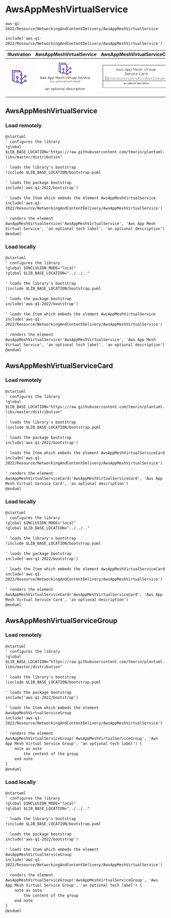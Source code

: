 # AwsAppMeshVirtualService


```text
aws-q1-2022/Resource/NetworkingAndContentDelivery/AwsAppMeshVirtualService
```

```text
include('aws-q1-2022/Resource/NetworkingAndContentDelivery/AwsAppMeshVirtualService')
```



| Illustration | AwsAppMeshVirtualService | AwsAppMeshVirtualServiceCard | AwsAppMeshVirtualServiceGroup |
| :---: | :---: | :---: | :---: |
| ![illustration for Illustration](../../../aws-q1-2022/Resource/NetworkingAndContentDelivery/AwsAppMeshVirtualService.png) | ![illustration for AwsAppMeshVirtualService](../../../aws-q1-2022/Resource/NetworkingAndContentDelivery/AwsAppMeshVirtualService.Local.png) | ![illustration for AwsAppMeshVirtualServiceCard](../../../aws-q1-2022/Resource/NetworkingAndContentDelivery/AwsAppMeshVirtualServiceCard.Local.png) | ![illustration for AwsAppMeshVirtualServiceGroup](../../../aws-q1-2022/Resource/NetworkingAndContentDelivery/AwsAppMeshVirtualServiceGroup.Local.png) |




## AwsAppMeshVirtualService

### Load remotely
```plantuml
@startuml
' configures the library
!global $LIB_BASE_LOCATION="https://raw.githubusercontent.com/tmorin/plantuml-libs/master/distribution"

' loads the library's bootstrap
!include $LIB_BASE_LOCATION/bootstrap.puml

' loads the package bootstrap
include('aws-q1-2022/bootstrap')

' loads the Item which embeds the element AwsAppMeshVirtualService
include('aws-q1-2022/Resource/NetworkingAndContentDelivery/AwsAppMeshVirtualService')

' renders the element
AwsAppMeshVirtualService('AwsAppMeshVirtualService', 'Aws App Mesh Virtual Service', 'an optional tech label', 'an optional description')
@enduml
```

### Load locally
```plantuml
@startuml
' configures the library
!global $INCLUSION_MODE="local"
!global $LIB_BASE_LOCATION="../../.."

' loads the library's bootstrap
!include $LIB_BASE_LOCATION/bootstrap.puml

' loads the package bootstrap
include('aws-q1-2022/bootstrap')

' loads the Item which embeds the element AwsAppMeshVirtualService
include('aws-q1-2022/Resource/NetworkingAndContentDelivery/AwsAppMeshVirtualService')

' renders the element
AwsAppMeshVirtualService('AwsAppMeshVirtualService', 'Aws App Mesh Virtual Service', 'an optional tech label', 'an optional description')
@enduml
```

## AwsAppMeshVirtualServiceCard

### Load remotely
```plantuml
@startuml
' configures the library
!global $LIB_BASE_LOCATION="https://raw.githubusercontent.com/tmorin/plantuml-libs/master/distribution"

' loads the library's bootstrap
!include $LIB_BASE_LOCATION/bootstrap.puml

' loads the package bootstrap
include('aws-q1-2022/bootstrap')

' loads the Item which embeds the element AwsAppMeshVirtualServiceCard
include('aws-q1-2022/Resource/NetworkingAndContentDelivery/AwsAppMeshVirtualService')

' renders the element
AwsAppMeshVirtualServiceCard('AwsAppMeshVirtualServiceCard', 'Aws App Mesh Virtual Service Card', 'an optional description')
@enduml
```

### Load locally
```plantuml
@startuml
' configures the library
!global $INCLUSION_MODE="local"
!global $LIB_BASE_LOCATION="../../.."

' loads the library's bootstrap
!include $LIB_BASE_LOCATION/bootstrap.puml

' loads the package bootstrap
include('aws-q1-2022/bootstrap')

' loads the Item which embeds the element AwsAppMeshVirtualServiceCard
include('aws-q1-2022/Resource/NetworkingAndContentDelivery/AwsAppMeshVirtualService')

' renders the element
AwsAppMeshVirtualServiceCard('AwsAppMeshVirtualServiceCard', 'Aws App Mesh Virtual Service Card', 'an optional description')
@enduml
```

## AwsAppMeshVirtualServiceGroup

### Load remotely
```plantuml
@startuml
' configures the library
!global $LIB_BASE_LOCATION="https://raw.githubusercontent.com/tmorin/plantuml-libs/master/distribution"

' loads the library's bootstrap
!include $LIB_BASE_LOCATION/bootstrap.puml

' loads the package bootstrap
include('aws-q1-2022/bootstrap')

' loads the Item which embeds the element AwsAppMeshVirtualServiceGroup
include('aws-q1-2022/Resource/NetworkingAndContentDelivery/AwsAppMeshVirtualService')

' renders the element
AwsAppMeshVirtualServiceGroup('AwsAppMeshVirtualServiceGroup', 'Aws App Mesh Virtual Service Group', 'an optional tech label') {
    note as note
        the content of the group
    end note
}
@enduml
```

### Load locally
```plantuml
@startuml
' configures the library
!global $INCLUSION_MODE="local"
!global $LIB_BASE_LOCATION="../../.."

' loads the library's bootstrap
!include $LIB_BASE_LOCATION/bootstrap.puml

' loads the package bootstrap
include('aws-q1-2022/bootstrap')

' loads the Item which embeds the element AwsAppMeshVirtualServiceGroup
include('aws-q1-2022/Resource/NetworkingAndContentDelivery/AwsAppMeshVirtualService')

' renders the element
AwsAppMeshVirtualServiceGroup('AwsAppMeshVirtualServiceGroup', 'Aws App Mesh Virtual Service Group', 'an optional tech label') {
    note as note
        the content of the group
    end note
}
@enduml
```

